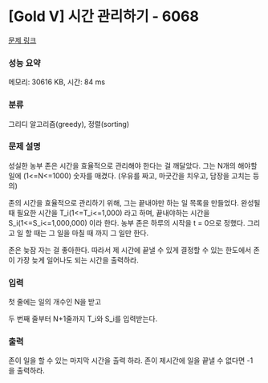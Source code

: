 # [Gold V] 시간 관리하기 - 6068 

[문제 링크](https://www.acmicpc.net/problem/6068) 

### 성능 요약

메모리: 30616 KB, 시간: 84 ms

### 분류

그리디 알고리즘(greedy), 정렬(sorting)

### 문제 설명

<p>성실한 농부 존은 시간을 효율적으로 관리해야 한다는 걸 깨달았다. 그는 N개의 해야할 일에 (1<=N<=1000) 숫자를 매겼다. (우유를 짜고, 마굿간을 치우고, 담장을 고치는 등의)</p>

<p>존의 시간을 효율적으로 관리하기 위해, 그는 끝내야만 하는 일 목록을 만들었다. 완성될 때 필요한 시간을 T_i(1<=T_i<=1,000) 라고 하며, 끝내야하는 시간을 S_i(1<=S_i<=1,000,000) 이라 한다. 농부 존은 하루의 시작을 t = 0으로 정했다. 그리고 일 할 때는 그 일을 마칠 때 까지 그 일만 한다. </p>

<p>존은 늦잠 자는 걸 좋아한다. 따라서 제 시간에 끝낼 수 있게 결정할 수 있는 한도에서 존이 가장 늦게 일어나도 되는 시간을 출력하라.</p>

### 입력 

 <p>첫 줄에는 일의 개수인 N을 받고</p>

<p>두 번째 줄부터 N+1줄까지 T_i와 S_i를 입력받는다. </p>

### 출력 

 <p>존이 일을 할 수 있는 마지막 시간을 출력 하라. 존이 제시간에 일을 끝낼 수 없다면 -1 을 출력하라.</p>

